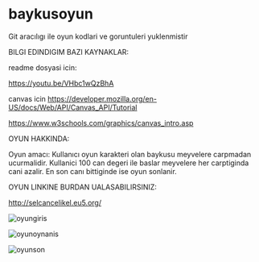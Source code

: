 # baykusoyun

Git aracılıgı ile oyun kodlari ve goruntuleri yuklenmistir

BILGI EDINDIGIM BAZI KAYNAKLAR:

readme dosyasi icin:

https://youtu.be/VHbc1wQzBhA

canvas icin
https://developer.mozilla.org/en-US/docs/Web/API/Canvas_API/Tutorial

https://www.w3schools.com/graphics/canvas_intro.asp


OYUN HAKKINDA:

Oyun amacı:
 Kullanıcı oyun karakteri olan baykusu meyvelere carpmadan ucurmalidir. Kullanici 100 can degeri ile baslar meyvelere her carptiginda cani azalir.
 En son canı bittiginde ise oyun sonlanir.


OYUN LINKINE BURDAN UALASABILIRSINIZ:

http://selcancelikel.eu5.org/

![oyungiris](https://github.com/selcancelikel/baykusOyunu/assets/95944187/7403ecde-0475-4cdd-aeb7-23e4bbab343c)


![oyunoynanis](https://github.com/selcancelikel/baykusOyunu/assets/95944187/a69adfdd-2ae6-4db9-8eb7-3f29736e7749)

![oyunson](https://github.com/selcancelikel/baykusOyunu/assets/95944187/e0a2e626-90a4-4423-ba5e-bba6e108ab79)




